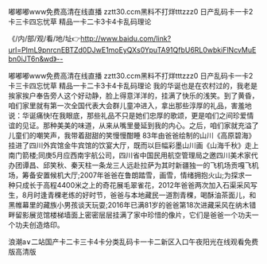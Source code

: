嘟嘟嘟www免费高清在线直播
zztt30.ccm黑料不打烊tttzzz0
日产乱码卡一卡2卡三卡四忘忧草
精品一卡二卡3卡4卡乱码理论


《/内/部/观/看/地/址👉http://www.baidu.com/link?url=PImL9pnrcnEBTZd0DJwE1moEyQXs0YpuTA91QfbU6RL0wbkiFlNcvMuEbn0iJT6n&wd》--

嘟嘟嘟www免费高清在线直播
zztt30.ccm黑料不打烊tttzzz0
日产乱码卡一卡2卡三卡四忘忧草
精品一卡二卡3卡4卡乱码理论
我的华诞也是在农村过的，我老是挨家挨户奉告旁人这个好动静，脸上得意洋洋的，挂满了快乐的浅笑。到了黄昏，咱们家里就有第一次全国代表大会群儿童冲进入，拿出那些淳厚的礼品，害羞地说：华诞痛快!在我眼底，那些礼品不只是她们忠厚的歌颂，更是咱们之间珍爱情谊的见证。那种美美的味道，从来从嘴里曼延到我的内心。之后，咱们家就充溢了儿童们的嘲笑声，我带着甜甜的笑慢慢酣睡
83年由爸爸绘制的山川《高原碧海》挂进了四川外宾馆金牛宾馆的饮宴大厅，既而以巨幅彩墨山川画《山海千秋》走上南门箭楼;同庚5月应西南宇航公司，四川省中国民用航空管理局之邀四川美术家代办团谭昌、邱笑秋、秦天柱一条龙三人远赴拉萨为其时新疆独一的飞机场贡嘎飞机场，筹备安置候机大厅;2007年爸爸在鲁朗踏雪，画雪，情绪拥抱火山;为探求一种只成长于高程4400米之上的奇花展毛翠雀花，2012年爸爸两次加入石渠采风写生，8月时逢青稞老练的好时节，爸爸与本地藏民一道割青稞，喝酥油茶面儿，和黑帷幕里的藏族小男孩谈天玩耍;2016年已满81岁的爸爸第18次进藏采风在纳木错畔留影展览馆楼梯墙面上密密层层挂满了家中珍惜的像片，它们是爸爸一个功夫一个功夫创造烙印。





浪潮a∨二站国产卡二卡三卡4卡分类乱码卡一卡二新区入口午夜阳光在线观看免费版高清版
